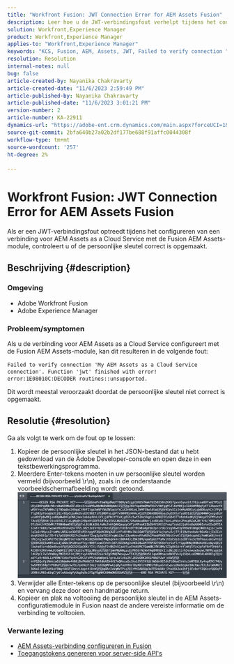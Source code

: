 ```yaml
---
title: "Workfront Fusion: JWT Connection Error for AEM Assets Fusion"
description: Leer hoe u de JWT-verbindingsfout verhelpt tijdens het configureren van een verbinding met AEM Assets Fusion. Maak de persoonlijke sleutel correct op.
solution: Workfront,Experience Manager
product: Workfront,Experience Manager
applies-to: "Workfront,Experience Manager"
keywords: "KCS, Fusion, AEM, Assets, JWT, Failed to verify connection "
resolution: Resolution
internal-notes: null
bug: false
article-created-by: Nayanika Chakravarty
article-created-date: "11/6/2023 2:59:49 PM"
article-published-by: Nayanika Chakravarty
article-published-date: "11/6/2023 3:01:21 PM"
version-number: 2
article-number: KA-22911
dynamics-url: "https://adobe-ent.crm.dynamics.com/main.aspx?forceUCI=1&pagetype=entityrecord&etn=knowledgearticle&id=b9511e1f-b57c-ee11-8179-6045bd006295"
source-git-commit: 2bfa640b27a02b2df177be688f91affc0044308f
workflow-type: tm+mt
source-wordcount: '257'
ht-degree: 2%

---
```


# Workfront Fusion: JWT Connection Error for AEM Assets Fusion


Als er een JWT-verbindingsfout optreedt tijdens het configureren van een verbinding voor AEM Assets as a Cloud Service met de Fusion AEM Assets-module, controleert u of de persoonlijke sleutel correct is opgemaakt.

## Beschrijving {#description}


### Omgeving

- Adobe Workfront Fusion
- Adobe Experience Manager


### Probleem/symptomen

Als u de verbinding voor AEM Assets as a Cloud Service configureert met de Fusion AEM Assets-module, kan dit resulteren in de volgende fout:


```
Failed to verify connection 'My AEM Assets as a Cloud Service connection'. Function 'jwt' finished with error! error:1E08010C:DECODER routines::unsupported.
```


Dit wordt meestal veroorzaakt doordat de persoonlijke sleutel niet correct is opgemaakt.


## Resolutie {#resolution}


Ga als volgt te werk om de fout op te lossen:

1. Kopieer de persoonlijke sleutel in het JSON-bestand dat u hebt gedownload van de Adobe Developer-console en open deze in een tekstbewerkingsprogramma.
2. Meerdere Enter-tekens moeten in uw persoonlijke sleutel worden vermeld (bijvoorbeeld \r\n), zoals in de onderstaande voorbeeldschermafbeelding wordt getoond.     ![](assets/3dbe4410-3d5e-ee11-be6f-6045bd006d92.png)
3. Verwijder alle Enter-tekens op de persoonlijke sleutel (bijvoorbeeld \r\n) en vervang deze door een handmatige return.
4. Kopieer en plak na voltooiing de persoonlijke sleutel in de AEM Assets-configuratiemodule in Fusion naast de andere vereiste informatie om de verbinding te voltooien.


### Verwante lezing

- [AEM Assets-verbinding configureren in Fusion](https://experienceleague.adobe.com/docs/workfront/using/adobe-workfront-fusion/fusion-apps-and-modules/aem-assets-modules.html?lang=en)
- [Toegangstokens genereren voor server-side API&#39;s](https://experienceleague.adobe.com/docs/experience-manager-cloud-service/content/implementing/developing/generating-access-tokens-for-server-side-apis.html?lang=en#the-server-to-server-flow)

